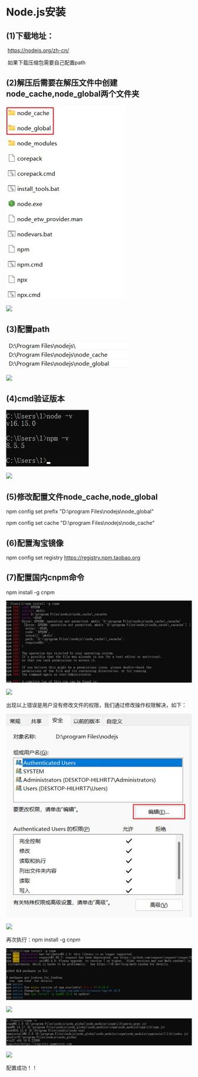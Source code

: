 # Node.js安装

## (1)下载地址：

​         https://nodejs.org/zh-cn/

​         如果下载压缩包需要自己配置path

## (2)解压后需要在解压文件中创建node_cache,node_global两个文件夹

![](../assets/image/NodeConfig.jpg)

![]({{lvfasen.github.io}}/assets/image/NodeConfig.jpg)

## (3)配置path

![](../assets/image/nodePathConfig.jpg)

![]({{lvfasen.github.io}}/assets/image/nodePathConfig.jpg)

## (4)cmd验证版本

![](../assets/image/nodeCommandConfig.jpg)

![]({{lvfasen.github.io}}/assets/image/nodeCommandConfig.jpg)

## (5)修改配置文件node_cache,node_global

npm config set prefix "D:\program Files\nodejs\node_global"

npm config set cache "D:\program Files\nodejs\node_cache"

## (6)配置淘宝镜像

npm config set registry https://registry.npm.taobao.org

## (7)配置国内cnpm命令

npm install -g cnpm

![](../assets/image/nodeErrorMessage.jpg)

![]({{lvfasen.github.io}}/assets/image/nodeErrorMessage.jpg)

出现以上错误是用户没有修改文件的权限，我们通过修改操作权限解决，如下：

![](../assets/image/nodeErrorDelete.jpg)

![]({{lvfasen.github.io}}/assets/image/nodeErrorDelete.jpg)

再次执行：npm install -g cnpm

![](../assets/image/nodeSuccess.jpg)

![](![](../assets/image/nodeSuccess.jpg)/assets/image/nodeSuccess.jpg)

![](../assets/image/nodeCnpmSuccess.jpg)

![]({{lvfasen.github.io}}/assets/image/nodeCnpmSuccess.jpg)

配置成功！！
